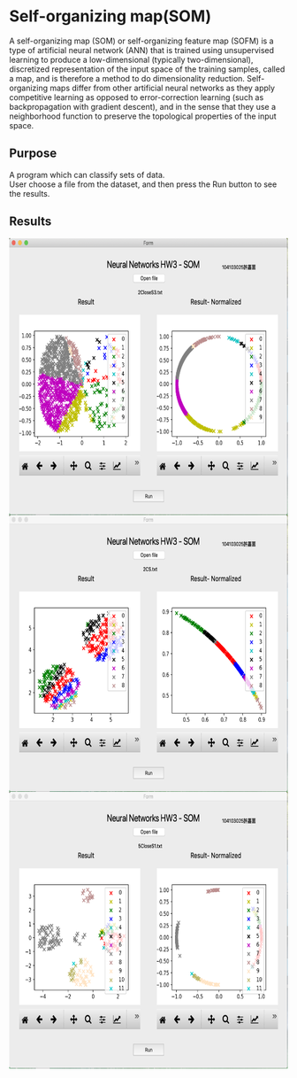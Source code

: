 # Self-organizing map(SOM)
A self-organizing map (SOM) or self-organizing feature map (SOFM) is a type of artificial neural network (ANN) that is trained using unsupervised learning to produce a low-dimensional (typically two-dimensional), discretized representation of the input space of the training samples, called a map, and is therefore a method to do dimensionality reduction. Self-organizing maps differ from other artificial neural networks as they apply competitive learning as opposed to error-correction learning (such as backpropagation with gradient descent), and in the sense that they use a neighborhood function to preserve the topological properties of the input space.
## Purpose
A program which can classify sets of data.</br>
User choose a file from the dataset, and then press the Run button to see the results.</br>

## Results
<img src="https://github.com/jeannineshiu/Self-organizing-map-SOM/blob/master/result01.png" width = "600" height = "500" alt="result01.png" align=center />
<img src="https://github.com/jeannineshiu/Self-organizing-map-SOM/blob/master/result02.png" width = "600" height = "500" alt="result02.png" align=center />
<img src="https://github.com/jeannineshiu/Self-organizing-map-SOM/blob/master/result03.png" width = "600" height = "500" alt="result03.png" align=center />
